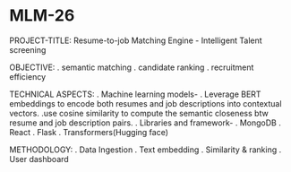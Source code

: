 # MLM-26 
PROJECT-TITLE: Resume-to-job Matching Engine - Intelligent Talent screening

OBJECTIVE: . semantic matching
           . candidate ranking
           . recruitment efficiency

TECHNICAL ASPECTS: . Machine learning models- . Leverage BERT embeddings to encode both resumes and job descriptions into contextual vectors.
.use cosine similarity to compute the semantic closeness btw resume and job description pairs.
. Libraries and framework- . MongoDB
. React
. Flask
. Transformers(Hugging face)

METHODOLOGY: . Data Ingestion
             . Text embedding
             . Similarity & ranking
             . User dashboard
